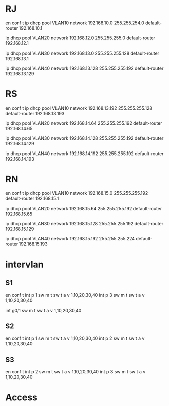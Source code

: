 # RJ
en
conf t
ip dhcp pool VLAN10
network 192.168.10.0 255.255.254.0
default-router 192.168.10.1

ip dhcp pool VLAN20
network 192.168.12.0 255.255.255.0
default-router 192.168.12.1

ip dhcp pool VLAN30
network 192.168.13.0 255.255.255.128
default-router 192.168.13.1

ip dhcp pool VLAN40
network 192.168.13.128 255.255.255.192
default-router 192.168.13.129

# RS
en
conf t
ip dhcp pool VLAN10
network 192.168.13.192 255.255.255.128
default-router 192.168.13.193

ip dhcp pool VLAN20
network 192.168.14.64 255.255.255.192
default-router 192.168.14.65

ip dhcp pool VLAN30
network 192.168.14.128 255.255.255.192
default-router 192.168.14.129

ip dhcp pool VLAN40
network 192.168.14.192 255.255.255.192
default-router 192.168.14.193

# RN
en
conf t
ip dhcp pool VLAN10
network 192.168.15.0 255.255.255.192
default-router 192.168.15.1

ip dhcp pool VLAN20
network 192.168.15.64 255.255.255.192
default-router 192.168.15.65

ip dhcp pool VLAN30
network 192.168.15.128 255.255.255.192
default-router 192.168.15.129

ip dhcp pool VLAN40
network 192.168.15.192 255.255.255.224
default-router 192.168.15.193


# intervlan
## S1
en 
conf t
int p 1
sw m t
sw t a v 1,10,20,30,40
int p 3
sw m t
sw t a v 1,10,20,30,40

int g0/1
sw m t
sw t a v 1,10,20,30,40


## S2
en 
conf t
int p 1
sw m t
sw t a v 1,10,20,30,40
int p 2
sw m t
sw t a v 1,10,20,30,40


## S3
en 
conf t
int p 2
sw m t
sw t a v 1,10,20,30,40
int p 3
sw m t
sw t a v 1,10,20,30,40
# Access
